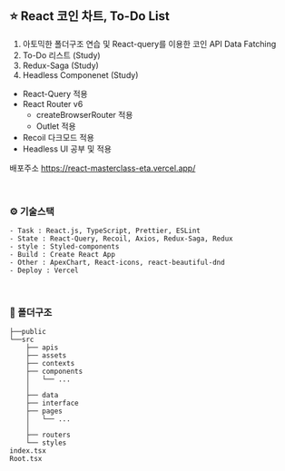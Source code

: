 ## ⭐️ React 코인 차트, To-Do List

1. 아토믹한 폴더구조 연습 및 React-query를 이용한 코인 API Data Fatching
2. To-Do 리스트 (Study)
3. Redux-Saga (Study)
4. Headless Componenet (Study)

- React-Query 적용
- React Router v6
  - createBrowserRouter 적용
  - Outlet 적용
- Recoil 다크모드 적용
- Headless UI 공부 및 적용

배포주소 https://react-masterclass-eta.vercel.app/

<br>

### ⚙️ 기술스택

```
- Task : React.js, TypeScript, Prettier, ESLint
- State : React-Query, Recoil, Axios, Redux-Saga, Redux
- style : Styled-components
- Build : Create React App
- Other : ApexChart, React-icons, react-beautiful-dnd
- Deploy : Vercel
```

<br>

### 📁 폴더구조

```
├──public
└──src
    ├── apis
    ├── assets
    ├── contexts
    ├── components
    │   └── ...
    │
    ├── data
    ├── interface
    ├── pages
    │   └── ...
    │
    ├── routers
    └── styles
index.tsx
Root.tsx
```
